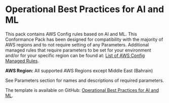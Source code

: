 # Operational Best Practices for AI and ML<a name="operational-best-practices-for-AI-and-ML"></a>

 This pack contains AWS Config rules based on AI and ML\. This Conformance Pack has been designed for compatibility with the majority of AWS regions and to not require setting of any Parameters\. Additional managed rules that require parameters to be set for your environment and/or for your specific region can be found at: [List of AWS Config Managed Rules](https://docs.aws.amazon.com/config/latest/developerguide/managed-rules-by-aws-config.html)\. 

**AWS Region:** All supported AWS Regions except Middle East \(Bahrain\)

 See Parameters section for names and descriptions of required parameters\. 

The template is available on GitHub: [Operational Best Practices for AI and ML](https://github.com/awslabs/aws-config-rules/blob/master/aws-config-conformance-packs/Operational-Best-Practices-for-AI-and-ML.yaml)\.
